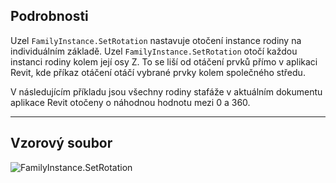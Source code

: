 ## Podrobnosti
Uzel `FamilyInstance.SetRotation` nastavuje otočení instance rodiny na individuálním základě. Uzel `FamilyInstance.SetRotation` otočí každou instanci rodiny kolem její osy Z. To se liší od otáčení prvků přímo v aplikaci Revit, kde příkaz otáčení otáčí vybrané prvky kolem společného středu.

V následujícím příkladu jsou všechny rodiny stafáže v aktuálním dokumentu aplikace Revit otočeny o náhodnou hodnotu mezi 0 a 360.
___
## Vzorový soubor

![FamilyInstance.SetRotation](./Revit.Elements.FamilyInstance.SetRotation_img.jpg)
